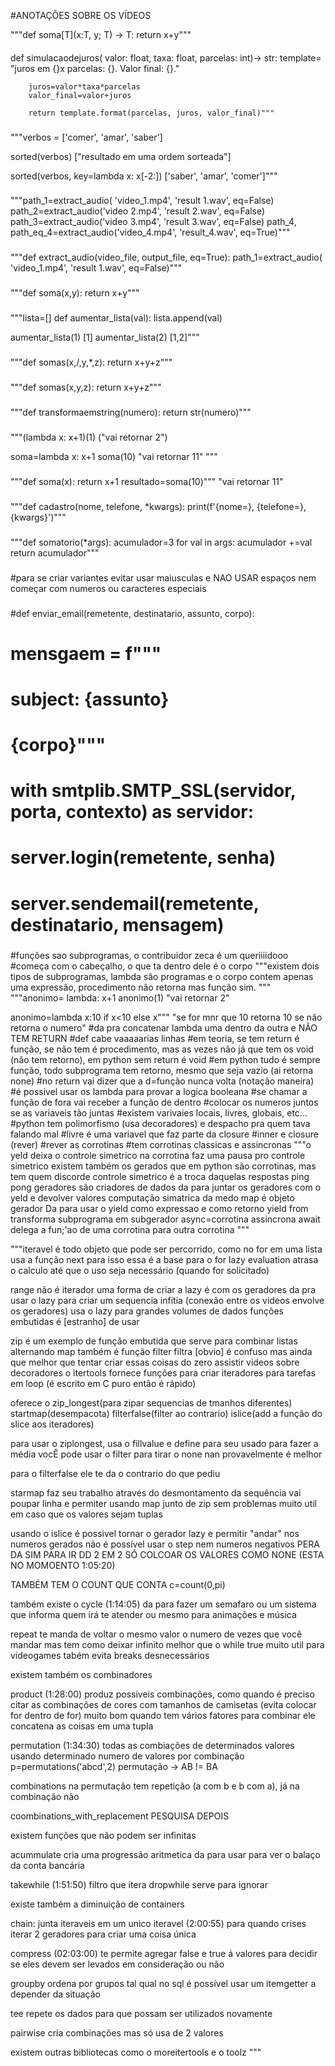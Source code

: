 #ANOTAÇÕES SOBRE OS VÍDEOS

"""def soma[T](x:T, y; T) -> T:
    return x+y"""
####
def simulacaodejuros(
        valor: float, taxa: float, parcelas: int)-> str:
        template= "juros em {}x parcelas: {}. Valor final: {}."

        juros=valor*taxa*parcelas
        valor_final=valor+juros

        return template.format(parcelas, juros, valor_final)"""
###
"""verbos = ['comer', 'amar', 'saber']

sorted(verbos)
["resultado em uma ordem sorteada"]

sorted(verbos, key=lambda x: x[-2:])
['saber', 'amar', 'comer']"""
###

"""path_1=extract_audio( 'video_1.mp4', 'result 1.wav', eq=False)
path_2=extract_audio('video 2.mp4', 'result 2.wav', eq=False)
path_3=extract_audio('video 3.mp4', 'result 3.wav', eq=False)
path_4, path_eq_4=extract_audio('video_4.mp4', 'result_4.wav', eq=True)"""

###
"""def extract_audio(video_file, output_file, eq=True):
    path_1=extract_audio( 'video_1.mp4', 'result 1.wav', eq=False)"""
###

"""def soma(x,y):
    return x+y"""

###
"""lista=[]
def aumentar_lista(val):
    lista.append(val)

aumentar_lista(1)
[1]
aumentar_lista(2)
[1,2]"""

###

"""def somas(x,/,y,*,z):
    return x+y+z"""
###
"""def somas(x,y,z):
    return x+y+z"""
###

"""def transformaemstring(numero):
    return str(numero)"""
###

"""(lambda x: x+1)(1)
("vai retornar 2")

soma=lambda x: x+1
soma(10)
"vai retornar 11"
"""
###

"""def soma(x):
    return x+1
resultado=soma(10)"""
"vai retornar 11"
###

"""def cadastro(nome, telefone, *kwargs):
    print(f'{nome=}, {telefone=}, {kwargs}')"""
###

"""def somatorio(*args):
    acumulador=3
    for val in args:
        acumulador +=val
    return acumulador"""
###

#para se criar variantes evitar usar maiusculas e NAO USAR espaços nem começar com numeros ou caracteres especiais

###
#def enviar_email(remetente, destinatario, assunto, corpo):
 #   mensgaem = f"""
  #  subject: {assunto}
   # {corpo}"""

#    with smtplib.SMTP_SSL(servidor, porta, contexto) as servidor:
#        server.login(remetente, senha)
#         server.sendemail(remetente, destinatario, mensagem)
###

#funções sao subprogramas, o contribuidor zeca é um queriiiidooo
#começa com o cabeçalho, o que ta dentro dele é o corpo
"""existem dois tipos de subprogramas, lambda são programas e o corpo contem apenas uma expressão, procedimento não retorna mas função sim.
"""
"""anonimo= lambda: x+1
anonimo(1)
"vai retornar 2"

anonimo=lambda x:10 if x<10 else x"""
"se for mnr que 10 retorna 10 se não retorna o numero"
#da pra concatenar lambda uma dentro da outra e NÃO TEM RETURN
#def cabe vaaaaarias linhas 
#em teoria, se tem return é função, se não tem é procedimento, mas as vezes não já que tem os void (não tem retorno), em python sem return é void
#em python tudo é sempre função, todo subprograma tem retorno, mesmo que seja vazio (ai retorna none)
#no return vai dizer que a d=função nunca volta (notação maneira)
#é possivel usar os lambda para provar a logica booleana
#se chamar a função de fora vai receber a função de dentro
#colocar os numeros juntos se as variaveis tão juntas
#existem varivaies locais, livres, globais, etc...
#python tem polimorfismo (usa decoradores) e despacho pra quem tava falando mal
#livre é uma variavel que faz parte da closure
#inner e closure (rever)
#rever as corrotinas
#tem corrotinas classicas e assincronas
"""o yeld deixa o controle simetrico
na corrotina faz uma pausa pro controle simetrico
existem também os gerados que em python são corrotinas, mas tem quem discorde
controle simetrico é a troca daquelas respostas ping pong
geradores são criadores de dados
da para juntar os geradores com o yeld e devolver valores
computação simatrica da medo
map é objeto gerador
Da para usar o yield como expressao e como retorno
yield from transforma subprograma em subgerador
async=corrotina assincrona
await delega a fun;'ao de uma corrotina para outra corrotina
"""

"""iteravel é todo objeto que pode ser percorrido, como no for em uma lista
usa a função next para isso
essa é a base para o for
lazy evaluation atrasa o calculo até que o uso seja necessário (quando for solicitado)

range não é iterador
uma forma de criar a lazy é com os geradores
da pra usar o lazy para criar um sequencia infitia
(conexão entre os videos envolve os geradores)
usa o lazy para grandes volumes de dados
funções embutidas é [estranho] de usar

zip é um exemplo de função embutida que serve para combinar listas alternando
map também é função
filter filtra [obvio]
é confuso mas ainda que melhor que tentar criar essas coisas do zero
assistir videos sobre decoradores
o itertools fornece funções para criar iteradores para tarefas em loop (é escrito em C puro então é rápido)

oferece o zip_longest(para zipar sequencias de tmanhos diferentes)
startmap(desempacota)
filterfalse(filter ao contrario)
islice(add a função do slice aos iteradores)

para usar o ziplongest, usa o fillvalue e define para seu usado
para fazer a média vocÊ pode usar o filter para tirar o none 
nan provavelmente é melhor

para o filterfalse ele te da o contrario do que pediu

starmap faz seu trabalho através do desmontamento da sequência
vai poupar linha e permiter usando map junto de zip sem problemas
muito util em caso que os valores sejam tuplas

usando o islice é possivel tornar o gerador lazy e permitir "andar" nos numeros gerados
não é possível usar o step nem numeros negativos
PERA DA SIM PARA IR DD 2 EM 2 SÓ COLCOAR OS VALORES COMO NONE (ESTA NO MOMOENTO 1:05:20)

TAMBÉM TEM O COUNT QUE CONTA
c=count(0,pi)

também existe o cycle (1:14:05)
da para fazer um semafaro
ou um sistema que informa quem irá te atender ou mesmo para animações e música

repeat te manda de voltar o mesmo valor o numero de vezes que você mandar
mas tem como deixar infinito
melhor que o while true
muito util para videogames
tabém evita breaks desnecessários

existem também os combinadores

product (1:28:00)
produz possiveis combinações, como quando é preciso citar as combinações de cores com tamanhos de camisetas
(evita colocar for dentro de for)
muito bom quando tem vários fatores para combinar
ele concatena as coisas em uma tupla

permutation (1:34:30)
todas as combiações de determinados valores usando determinado numero de valores por combinação
p=permutations('abcd',2)
permutação -> AB != BA

combinations
na permutação tem repetição (a com b e b com a), já na combinação não

coombinations_with_replacement
PESQUISA DEPOIS

existem funções que não podem ser infinitas

acummulate cria uma progressão aritmetica
da para usar para ver o balaço da conta bancária

takewhile (1:51:50)
filtro que itera
dropwhile serve para ignorar

existe também a diminuição de containers

chain: junta iteraveis em um unico iteravel (2:00:55)
para quando crises iterar 2 geradores para criar uma coisa única

compress (02:03:00)
te permite agregar false e true á valores para decidir se eles devem ser levados em consideração ou não

groupby
ordena por grupos tal qual no sql
é possível usar um itemgetter a depender da situação

tee repete os dados para que possam ser utilizados novamente

pairwise cria combinações mas só usa de 2 valores

existem outras bibliotecas como o moreitertools e o toolz
"""
